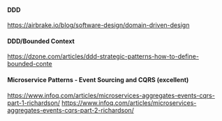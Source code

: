 #### DDD
https://airbrake.io/blog/software-design/domain-driven-design

#### DDD/Bounded Context
https://dzone.com/articles/ddd-strategic-patterns-how-to-define-bounded-conte

#### Microservice Patterns - Event Sourcing and CQRS (excellent)
https://www.infoq.com/articles/microservices-aggregates-events-cqrs-part-1-richardson/
https://www.infoq.com/articles/microservices-aggregates-events-cqrs-part-2-richardson/

